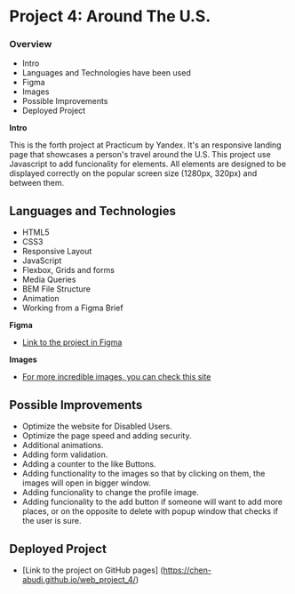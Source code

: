 # Project 4: Around The U.S.

### Overview

- Intro
- Languages and Technologies have been used
- Figma
- Images
- Possible Improvements
- Deployed Project

**Intro**

This is the forth project at Practicum by Yandex.
It's an responsive landing page that showcases a person's travel around the U.S.
This project use Javascript to add funcionality for elements.
All elements are designed to be displayed correctly on the popular screen size (1280px, 320px) and between them.

## Languages and Technologies

- HTML5
- CSS3
- Responsive Layout
- JavaScript
- Flexbox, Grids and forms
- Media Queries
- BEM File Structure
- Animation
- Working from a Figma Brief

**Figma**

- [Link to the project in Figma](https://www.figma.com/file/SurN1jaeEQIhuZEDMhmWWf/Sprint-4-Around-The-U.S.-desktop-mobile?node-id=0%3A1)

**Images**

- [For more incredible images, you can check this site](https://unsplash.com/)

## Possible Improvements

- Optimize the website for Disabled Users.
- Optimize the page speed and adding security.
- Additional animations.
- Adding form validation.
- Adding a counter to the like Buttons.
- Adding functionality to the images so that by clicking on them, the images will open in bigger window.
- Adding funcionality to change the profile image.
- Adding funcionality to the add button if someone will want to add more places, or on the opposite to delete with popup window that checks if the user is sure.

## Deployed Project

- [Link to the project on GitHub pages] (https://chen-abudi.github.io/web_project_4/)
